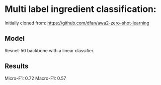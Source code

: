 # Multi label ingredient classification:

Initially cloned from: https://github.com/dfan/awa2-zero-shot-learning

## Model

Resnet-50 backbone with a linear classifier. 

## Results

Micro-F1: 0.72
Macro-F1: 0.57